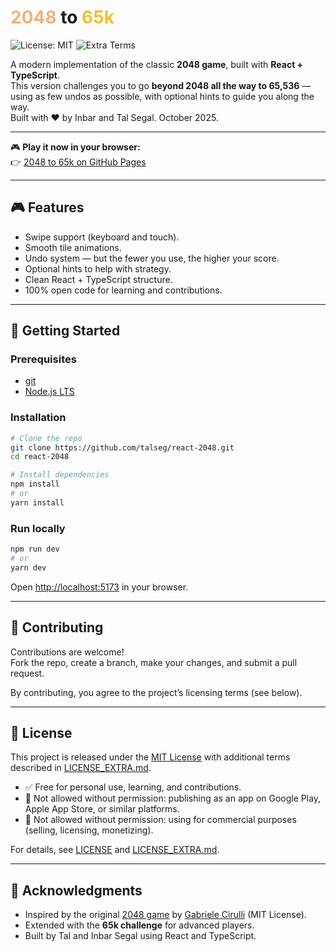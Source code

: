 <h1>
  <span style="color:#f2b179;">2048</span> to 
  <span style="color:#edc22e;">65k</span>
</h1>

![License: MIT](https://img.shields.io/badge/License-MIT-blue.svg)
![Extra Terms](https://img.shields.io/badge/Extra-Non--Commercial-orange.svg)

A modern implementation of the classic **2048 game**, built with **React + TypeScript**.  
This version challenges you to go **beyond 2048 all the way to 65,536** — using as few undos as possible, with optional hints to guide you along the way.
<br/>
Built with ❤️ by Inbar and Tal Segal. October 2025.

---

🎮 **Play it now in your browser:**  
👉 [2048 to 65k on GitHub Pages](https://talseg.github.io/react-2048/)

---

## 🎮 Features
- Swipe support (keyboard and touch).
- Smooth tile animations.
- Undo system — but the fewer you use, the higher your score.
- Optional hints to help with strategy.
- Clean React + TypeScript structure.
- 100% open code for learning and contributions.

---

## 🚀 Getting Started

### Prerequisites
- [git](https://git-scm.com/)
- [Node.js LTS](https://nodejs.org/)

### Installation
```bash
# Clone the repo
git clone https://github.com/talseg/react-2048.git
cd react-2048

# Install dependencies
npm install
# or
yarn install
```

### Run locally
```bash
npm run dev
# or
yarn dev
```

Open [http://localhost:5173](http://localhost:5173) in your browser.

---

## 🤝 Contributing
Contributions are welcome!  
Fork the repo, create a branch, make your changes, and submit a pull request.  

By contributing, you agree to the project’s licensing terms (see below).

---

## 📜 License

This project is released under the [MIT License](./LICENSE) with additional terms described in [LICENSE_EXTRA.md](./LICENSE_EXTRA.md).

- ✅ Free for personal use, learning, and contributions.  
- 🚫 Not allowed without permission: publishing as an app on Google Play, Apple App Store, or similar platforms.  
- 🚫 Not allowed without permission: using for commercial purposes (selling, licensing, monetizing).  

For details, see [LICENSE](./LICENSE) and [LICENSE_EXTRA.md](./LICENSE_EXTRA.md).

---

## 🙏 Acknowledgments
- Inspired by the original [2048 game](https://play2048.co/) by [Gabriele Cirulli](https://github.com/gabrielecirulli) (MIT License).  
- Extended with the **65k challenge** for advanced players.  
- Built by Tal and Inbar Segal using React and TypeScript.
